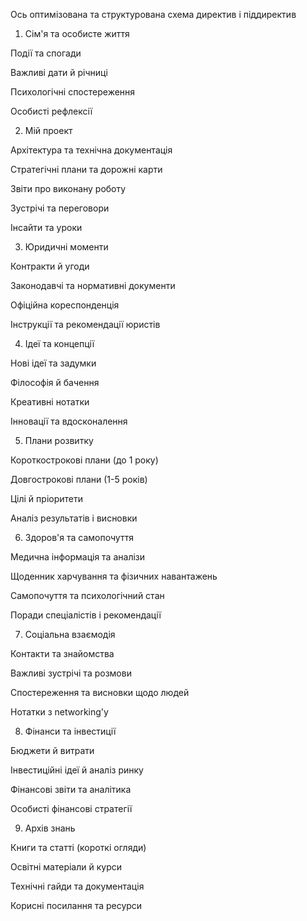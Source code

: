 Ось оптимізована та структурована схема директив і піддиректив
1. Сім'я та особисте життя

Події та спогади

Важливі дати й річниці

Психологічні спостереження

Особисті рефлексії

2. Мій проект

Архітектура та технічна документація

Стратегічні плани та дорожні карти

Звіти про виконану роботу

Зустрічі та переговори

Інсайти та уроки

3. Юридичні моменти

Контракти й угоди

Законодавчі та нормативні документи

Офіційна кореспонденція

Інструкції та рекомендації юристів

4. Ідеї та концепції

Нові ідеї та задумки

Філософія й бачення

Креативні нотатки

Інновації та вдосконалення

5. Плани розвитку

Короткострокові плани (до 1 року)

Довгострокові плани (1-5 років)

Цілі й пріоритети

Аналіз результатів і висновки

6. Здоров'я та самопочуття

Медична інформація та аналізи

Щоденник харчування та фізичних навантажень

Самопочуття та психологічний стан

Поради спеціалістів і рекомендації

7. Соціальна взаємодія

Контакти та знайомства

Важливі зустрічі та розмови

Спостереження та висновки щодо людей

Нотатки з networking'у

8. Фінанси та інвестиції

Бюджети й витрати

Інвестиційні ідеї й аналіз ринку

Фінансові звіти та аналітика

Особисті фінансові стратегії

9. Архів знань

Книги та статті (короткі огляди)

Освітні матеріали й курси

Технічні гайди та документація

Корисні посилання та ресурси

